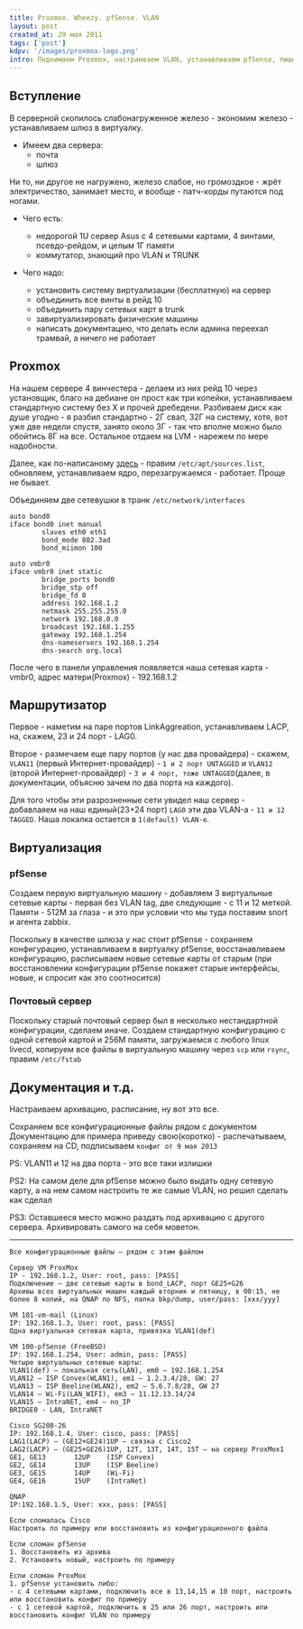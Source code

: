 ```yaml
---
title: Proxmox. Wheezy. pfSense. VLAN
layout: post
created_at: 29 мая 2011
tags: ['post']
kdpv: '/images/proxmox-logo.png'
intro: Поднимаем Proxmox, настраиваем VLAN, устанавливаем pfSense, пишем документацию на "тот" случай.
---
```

## Вступление
В серверной скопилось слабонагруженное железо - экономим железо - устанавливаем шлюз в виртуалку.

- Имеем два сервера:
	- почта
	- шлюз

Ни то, ни другое не нагружено, железо слабое, но громоздкое - жрёт электричество, занимает место, и вообще - патч-корды путаются под ногами.

- Чего есть:
	- недорогой 1U сервер Asus c 4 сетевыми картами, 4 винтами, псевдо-рейдом, и целым 1Г памяти
	- коммутатор, знающий про VLAN и TRUNK


- Чего надо:
	- установить систему виртуализации (бесплатную) на сервер
	- объединить все винты в рейд 10
	- объединить пару сетевых карт в trunk
	- завиртуализировать физические машины
	- написать документацию, что делать если админа переехал трамвай, а ничего не работает

## Proxmox
На нашем сервере 4 винчестера - делаем из них рейд 10 через установщик, благо на дебиане он прост как три копейки, устанавливаем стандартную систему без X и прочей дребедени. Разбиваем диск как душе угодно - я разбил стандартно - 2Г свап, 32Г на систему, хотя, вот уже две недели спустя, занято около 3Г - так что вполне можно было обойтись 8Г на все. Остальное отдаем на LVM - нарежем по мере надобности.

Далее, как по-написаному [здесь](http://pve.proxmox.com/wiki/Install_Proxmox_VE_on_Debian_Wheezy) - правим `/etc/apt/sources.list`, обновляем, устанавливаем ядро, перезагружаемся - работает. Проще не бывает.

Объединяем две сетевушки в транк `/etc/network/interfaces`
```
auto bond0
iface bond0 inet manual
        slaves eth0 eth1
        bond_mode 802.3ad
        bond_miimon 100

auto vmbr0
iface vmbr0 inet static
        bridge_ports bond0
        bridge_stp off
        bridge_fd 0
        address 192.168.1.2
        netmask 255.255.255.0
        network 192.168.0.0
        broadcast 192.168.1.255
        gateway 192.168.1.254
        dns-nameservers 192.168.1.254
        dns-search org.local
```
После чего в панели управления появляется наша сетевая карта - vmbr0, адрес матери(Proxmox) - 192.168.1.2

## Маршрутизатор
Первое - наметим на паре портов LinkAggreation, устанавливаем LACP, на, скажем, 23 и 24 порт - LAG0.

Второе - размечаем еще пару портов (у нас два провайдера) - скажем, `VLAN11` (первый Интернет-провайдер) - `1 и 2 порт UNTAGGED` и `VLAN12` (второй Интернет-провайдер) - `3 и 4 порт, тоже UNTAGGED`(далее, в документации, объясню зачем по два порта на каждого).

Для того чтобы эти разрозненные сети увидел наш сервер - добавлаяем на наш единый(23+24 порт) `LAG0` эти два VLAN-а - `11 и 12 TAGGED`. Наша локалка остается в `1(default) VLAN-e`.

## Виртуализация
### pfSense
Создаем первую виртуальную машину - добавляем 3 виртуальные сетевые карты - первая без VLAN tag, две следующие - с 11 и 12 меткой.
Памяти - 512М за глаза - и это при условии что мы туда поставим snort и агента zabbix.

Поскольку в качестве шлюза у нас стоит pfSense - сохраняем конфигурацию, устанавливаем в виртуалку pfSense, восстанавливаем конфигурацию, расписываем новые сетевые карты от старым (при восстановлении конфигурации pfSense покажет старые интерфейсы, новые, и спросит как это соотносится)

### Почтовый сервер
Поскольку старый почтовый сервер был в несколько нестандартной конфигурации, сделаем иначе. Создаем стандартную конфигурацию с одной сетевой картой и 256М памяти, загружаемся с любого linux livecd, копируем все файлы в виртуальную машину через `scp` или `rsync`, правим `/etc/fstab`

## Документация и т.д.
Настраиваем архивацию, расписание, ну вот это все.

Сохраняем все конфигурационные файлы рядом с документом
Документацию для примера приведу свою(коротко) - распечатываем, сохраняем на CD, подписываем `конфиг от 9 мая 2013`

PS: VLAN11 и 12 на два порта - это все таки излишки

PS2: На самом деле для pfSense можно было выдать одну сетевую карту, а на нем самом настроить те же самые VLAN, но решил сделать как сделал

PS3: Оставшееся место можно раздать под архивацию с другого сервера. Архивировать самого на себя моветон.

---

```
Все конфигурационные файлы – рядом с этим файлом

Сервер VM ProxMox
IP - 192.168.1.2, User: root, pass: [PASS]
Подключение – две сетевые карты в bond_LACP, порт GE25+G26
Архивы всех виртуальных машин каждый вторник и пятницу, в 00:15, не более 8 копий, на QNAP по NFS, папка bkp/dump, user/pass: [xxx/yyy]

VM 101-vm-mail (Linux)
IP: 192.168.1.3, User: root, pass: [PASS]
Одна виртуальная сетевая карта, привязка VLAN1(def)

VM 100-pfSense (FreeBSD)
IP: 192.168.1.254, User: admin, pass: [PASS]
Четыре виртуальных сетевые карты:
VLAN1(def) – локальная сеть(LAN), em0 – 192.168.1.254
VLAN12 – ISP Convex(WLAN1), em1 – 1.2.3.4/28, GW: 27
VLAN13 – ISP Beeline(WLAN2), em2 – 5.6.7.8/28, GW 27
VLAN14 – Wi-Fi(LAN_WIFI), em3 – 11.12.13.14/24
VLAN15 – IntraNET, em4 – no_IP
BRIDGE0 - LAN, IntraNET

Cisco SG200-26
IP: 192.168.1.4, User: cisco, pass: [PASS]
LAG1(LACP) – (GE12+GE24)1UP – связка с Cisco2
LAG2(LACP) – (GE25+GE26)1UP, 12T, 13T, 14T, 15T – на сервер ProxMox1
GE1, GE13		12UP	(ISP Convex)
GE2, GE14		13UP	(ISP Beeline)
GE3, GE15		14UP	(Wi-Fi)
GE4, GE16		15UP	(IntraNet)

QNAP
IP:192.168.1.5, User: xxx, pass: [PASS]

Если сломалась Cisco 
Настроить по примеру или восстановить из конфигурационного файла

Если сломан pfSense
1. Восстановить из архива
2. Установить новый, настроить по примеру

Если сломан ProxMox
1. pfSense установить либо:
- с 4 сетевыми картами, подключить все в 13,14,15 и 10 порт, настроить или восстановить конфиг по примеру
- c 1 сетевой картой, подключить в 25 или 26 порт, настроить или восстановить конфиг VLAN по примеру
```